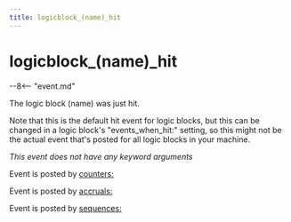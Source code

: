 ```yaml
---
title: logicblock_(name)_hit
---
```


# logicblock_(name)_hit


--8<-- "event.md"

The logic block (name) was just hit.

Note that this is the default hit event for logic blocks, but this can
be changed in a logic block's "events_when_hit:" setting, so this
might not be the actual event that's posted for all logic blocks in
your machine.

*This event does not have any keyword arguments*

Event is posted by [counters:](../config/counters.md)

Event is posted by [accruals:](../config/accruals.md)

Event is posted by [sequences:](../config/sequences.md)
